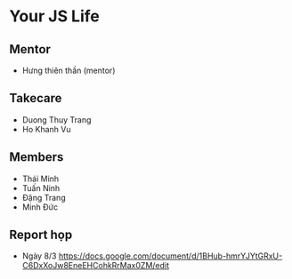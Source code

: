 # Your JS Life

## Mentor

- Hưng thiên thần (mentor)

## Takecare

- Duong Thuy Trang
- Ho Khanh Vu

## Members

- Thái Minh
- Tuấn Ninh
- Đặng Trang
- Minh Đức

## Report họp

- Ngày 8/3
  https://docs.google.com/document/d/1BHub-hmrYJYtGRxU-C6DxXoJw8EneEHCohkRrMax0ZM/edit
